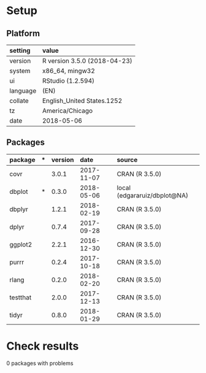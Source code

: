 # Setup

## Platform

|setting  |value                        |
|:--------|:----------------------------|
|version  |R version 3.5.0 (2018-04-23) |
|system   |x86_64, mingw32              |
|ui       |RStudio (1.2.594)            |
|language |(EN)                         |
|collate  |English_United States.1252   |
|tz       |America/Chicago              |
|date     |2018-05-06                   |

## Packages

|package  |*  |version |date       |source                       |
|:--------|:--|:-------|:----------|:----------------------------|
|covr     |   |3.0.1   |2017-11-07 |CRAN (R 3.5.0)               |
|dbplot   |*  |0.3.0   |2018-05-06 |local (edgararuiz/dbplot@NA) |
|dbplyr   |   |1.2.1   |2018-02-19 |CRAN (R 3.5.0)               |
|dplyr    |   |0.7.4   |2017-09-28 |CRAN (R 3.5.0)               |
|ggplot2  |   |2.2.1   |2016-12-30 |CRAN (R 3.5.0)               |
|purrr    |   |0.2.4   |2017-10-18 |CRAN (R 3.5.0)               |
|rlang    |   |0.2.0   |2018-02-20 |CRAN (R 3.5.0)               |
|testthat |   |2.0.0   |2017-12-13 |CRAN (R 3.5.0)               |
|tidyr    |   |0.8.0   |2018-01-29 |CRAN (R 3.5.0)               |

# Check results

0 packages with problems




